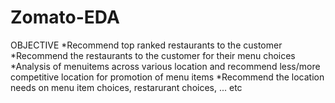# Zomato-EDA
OBJECTIVE *Recommend top ranked restaurants to the customer *Recommend the restaurants to the customer for their menu choices *Analysis of menuitems across various location and recommend less/more competitive location for promotion of menu items *Recommend the location needs on menu item choices, restarurant choices, ... etc
